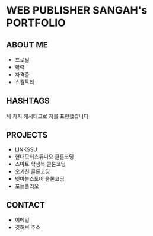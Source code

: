 # WEB PUBLISHER SANGAH's PORTFOLIO

## ABOUT ME
- 프로필
- 학력
- 자격증
- 스킬트리
## HASHTAGS
세 가지 해시태그로 저를 표현했습니다
## PROJECTS
- LINKSSU
- 현대모터스튜디오 클론코딩
- 스마트 학생복 클론코딩
- 오키친 클론코딩
- 넷마블스토어 클론코딩
- 포트폴리오
## CONTACT
- 이메일
- 깃허브 주소
